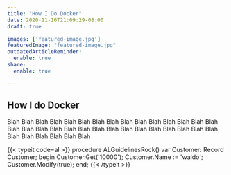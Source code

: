 ```yaml
---
title: "How I Do Docker"
date: 2020-11-16T21:09:29-08:00
draft: true

images: ['featured-image.jpg']
featuredImage: "featured-image.jpg"
outdatedArticleReminder:
  enable: true
share:
  enable: true

---
```


## How I do Docker

Blah Blah Blah Blah
Blah Blah Blah Blah
Blah Blah Blah Blah
Blah Blah Blah Blah
Blah Blah Blah Blah
Blah Blah Blah Blah
Blah Blah Blah Blah
Blah Blah Blah Blah
Blah Blah Blah Blah

{{< typeit code=al >}}
procedure ALGuidelinesRock()
  var
    Customer: Record Customer;
  begin
    Customer.Get('10000');
    Customer.Name := 'waldo';
    Customer.Modify(true);
  end;
{{< /typeit >}}